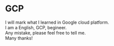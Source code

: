 # GCP<br>
I will mark what I learned in Google cloud platform.<br>
I am a English, GCP, begineer.<br>
Any mistake, please feel free to tell me.<br>
Many thanks!<br>
